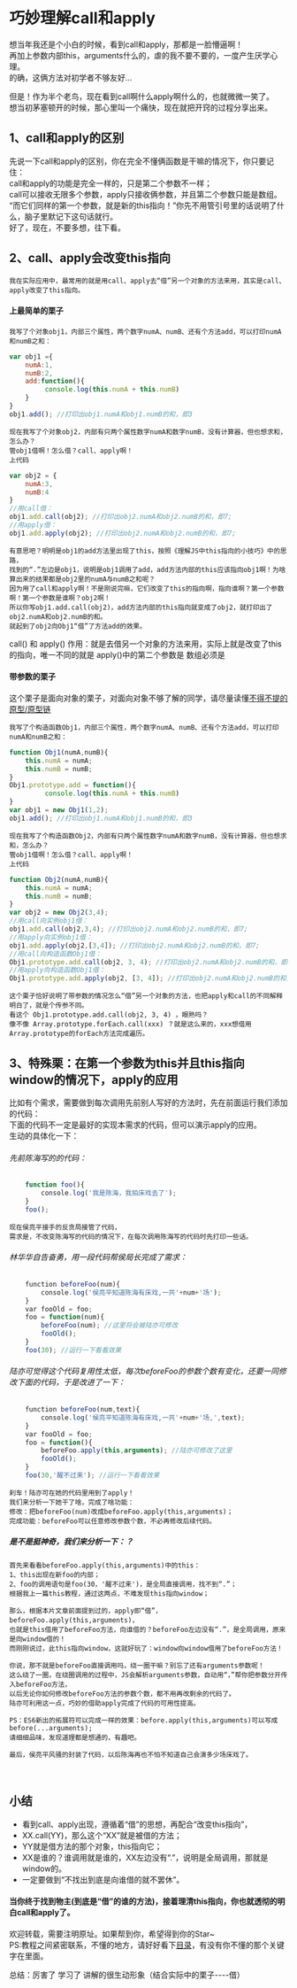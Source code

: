 # 巧妙理解call和apply
想当年我还是个小白的时候，看到call和apply，那都是一脸懵逼啊！<br/>
再加上参数内部this，arguments什么的，虐的我不要不要的，一度产生厌学心理。<br/>
的确，这俩方法对初学者不够友好...<br/>

但是！作为半个老鸟，现在看到call啊什么apply啊什么的，也就微微一笑了。<br/>
想当初茅塞顿开的时候，那心里叫一个痛快，现在就把开窍的过程分享出来。<br/>

## 1、call和apply的区别
先说一下call和apply的区别，你在完全不懂俩函数是干嘛的情况下，你只要记住：<br/>
call和apply的功能是完全一样的，只是第二个参数不一样；<br/>
call可以接收无限多个参数，apply只接收俩参数，并且第二个参数只能是数组。<br/>
“而它们同样的第一个参数，就是新的this指向！”你先不用管引号里的话说明了什么，脑子里默记下这句话就行。<br/>
好了，现在，不要多想，往下看。<br/>

## 2、call、apply会改变this指向
     
    我在实际应用中，最常用的就是用call、apply去“借”另一个对象的方法来用，其实是call、apply改变了this指向。
#### 上最简单的栗子

    我写了个对象obj1，内部三个属性，两个数字numA、numB、还有个方法add，可以打印numA和numB之和：
    
```javascript
var obj1 ={
    numA:1,
    numB:2,
    add:function(){
         console.log(this.numA + this.numB)
    }
}
obj1.add(); //打印出obj1.numA和obj1.numB的和，即3
```

    现在我写了个对象obj2，内部有只两个属性数字numA和数字numB，没有计算器，但也想求和，怎么办？
    管obj1借啊！怎么借？call、apply啊！
    上代码

```javascript
var obj2 = {
    numA:3,
    numB:4
}
//用call借：
obj1.add.call(obj2); //打印出obj2.numA和obj2.numB的和，即7;
//用apply借：
obj1.add.apply(obj2); //打印出obj2.numA和obj2.numB的和，即7;
```

    有意思吧？明明是obj1的add方法里出现了this，按照《理解JS中this指向的小技巧》中的思路，
    找到的“.”左边是obj1，说明是obj1调用了add，add方法内部的this应该指向obj1啊！为啥算出来的结果都是obj2里的numA与numB之和呢？
    因为用了call和apply啊！不是刚说完嘛，它们改变了this的指向啊，指向谁啊？第一个参数啊！第一个参数是谁啊？obj2啊！
    所以你写obj1.add.call(obj2)，add方法内部的this指向就变成了obj2，就打印出了obj2.numA和obj2.numB的和。
    就起到了obj2向Obj1“借”了方法add的效果。
    
call() 和 apply() 作用：就是去借另一个对象的方法来用，实际上就是改变了this的指向，唯一不同的就是 apply()中的第二个参数是 数组必须是
    
#### 带参数的栗子
这个栗子是面向对象的栗子，对面向对象不够了解的同学，请尽量读懂[不得不提的原型/原型链](https://github.com/TerryBeanX2/Dive-Into-JS/tree/master/proto)<br/>

    我写了个构造函数Obj1，内部三个属性，两个数字numA、numB、还有个方法add，可以打印numA和numB之和：
    
```javascript
function Obj1(numA,numB){
    this.numA = numA;
    this.numB = numB;
}
Obj1.prototype.add = function(){
         console.log(this.numA + this.numB)
}
var obj1 = new Obj1(1,2);
obj1.add(); //打印出obj1.numA和obj1.numB的和，即3
```

    现在我写了个构造函数Obj2，内部有只两个属性数字numA和数字numB，没有计算器，但也想求和，怎么办？
    管obj1借啊！怎么借？call、apply啊！
    上代码

```javascript
function Obj2(numA,numB){
    this.numA = numA;
    this.numB = numB;
}
var obj2 = new Obj2(3,4);
//用call向实例obj1借：
obj1.add.call(obj2,3,4); //打印出obj2.numA和obj2.numB的和，即7;
//用apply向实例obj1借：
obj1.add.apply(obj2,[3,4]); //打印出obj2.numA和obj2.numB的和，即7;
//用call向构造函数Obj1借：
Obj1.prototype.add.call(obj2, 3, 4); //打印出obj2.numA和obj2.numB的和，即7;
//用apply向构造函数Obj1借：
Obj1.prototype.add.apply(obj2, [3, 4]); //打印出obj2.numA和obj2.numB的和，即7;
```

    这个栗子恰好说明了带参数的情况怎么“借”另一个对象的方法，也把apply和call的不同解释明白了，就是个传参不同。
    看这个 Obj1.prototype.add.call(obj2, 3, 4) ，眼熟吗？
    像不像 Array.prototype.forEach.call(xxx) ？就是这么来的，xxx想借用Array.prototype的forEach方法完成遍历。
    
    
## 3、特殊栗：在第一个参数为this并且this指向window的情况下，apply的应用
比如有个需求，需要做到每次调用先前别人写好的方法时，先在前面运行我们添加的代码：<br/>
下面的代码不一定是最好的实现本需求的代码，但可以演示apply的应用。<br/>
生动的具体化一下：

###### 先前陈海写的的代码：

```javascript
    function foo(){
        console.log('我是陈海，我拍床戏去了');
    }
    foo();
```

    现在侯亮平接手的反贪局接管了代码，
    需求是，不改变陈海写的代码的情况下，在每次调用陈海写的代码时先打印一些话。
    
###### 林华华自告奋勇，用一段代码帮侯局长完成了需求：
    
```javascript
    function beforeFoo(num){
        console.log('侯亮平知道陈海有床戏,一共'+num+'场');
    }
    var fooOld = foo;
    foo = function(num){
        beforeFoo(num); //这里将会被陆亦可修改
        fooOld();
    }
    foo(30); //运行一下看看效果
```

###### 陆亦可觉得这个代码复用性太低，每次beforeFoo的参数个数有变化，还要一同修改下面的代码，于是改进了一下：

```javascript
    function beforeFoo(num,text){
        console.log('侯亮平知道陈海有床戏,一共'+num+'场,',text);
    }
    var fooOld = foo;
    foo = function(){
        beforeFoo.apply(this,arguments); //陆亦可修改了这里
        fooOld();
    }
    foo(30,'醒不过来'); //运行一下看看效果
```

    刹车！陆亦可在她的代码里用到了apply！
    我们来分析一下她干了啥，完成了啥功能：
    修改：把beforeFoo(num)改成beforeFoo.apply(this,arguments)；
    完成功能：beforeFoo可以任意修改参数个数，不必再修改后续代码。

##### 是不是挺神奇，我们来分析一下：？

    首先来看看beforeFoo.apply(this,arguments)中的this：
    1、this出现在新foo的内部；
    2、foo的调用语句是foo(30，'醒不过来')，是全局直接调用，找不到“.”；
    根据我上一篇this教程，通过这两点，不难发现this指向window；

    那么，根据本片文章前面提到过的，apply即“借”，beforeFoo.apply(this,arguments)，
    也就是this借用了beforeFoo方法，向谁借的？beforeFoo左边没有“.”，是全局调用，原来是向window借的！
    而刚刚说过，此this指向window，这就好玩了：window向window借用了beforeFoo方法！

    你说，那不就是beforeFoo直接调用吗，绕一圈干嘛？别忘了还有arguments参数呢！
    这么绕了一圈，在绕圈调用的过程中，JS会解析arguments参数，自动用“，”帮你把参数分开传入beforeFoo方法，
    以后无论你如何修改beforeFoo方法的参数个数，都不用再改剩余的代码了。
    陆亦可利用这一点，巧妙的借助apply完成了代码的可用性提高。

    PS：ES6新出的拓展符可以完成一样的效果：before.apply(this,arguments)可以写成before(...arguments);
    请细细品味，发现道理都是想通的，有趣吧。

    最后，侯亮平风骚的封装了代码，以后陈海再也不怕不知道自己会演多少场床戏了。
    
## 小结
* 看到call、apply出现，遵循着“借”的思想，再配合“改变this指向”，<br/>
* XX.call(YY)，那么这个“XX”就是被借的方法；<br/>
* YY就是借方法的那个对象，this指向它；<br/>
* XX是谁的？谁调用就是谁的，XX左边没有“.”，说明是全局调用，那就是window的。<br/>
* 一定要做到“不找出到底是向谁借的就不罢休”。<br/>

#### 当你终于找到物主(到底是“借”的谁的方法)，接着理清this指向，你也就透彻的明白call和apply了。

欢迎转载，需要注明原址。如果帮到你，希望得到你的Star~<br/>
PS:教程之间紧密联系，不懂的地方，请好好看下[目录](https://github.com/TerryBeanX2/Dive-Into-JS#提供给有一定js基础开发者进阶知识点大白话解读)，有没有你不懂的那个关键字在里面。

总结：厉害了 学习了 讲解的很生动形象（结合实际中的栗子----借）







